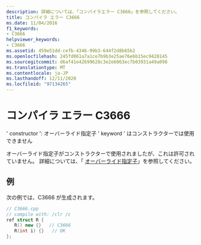 ```yaml
---
description: 詳細については、「コンパイラエラー C3666」を参照してください。
title: コンパイラ エラー C3666
ms.date: 11/04/2016
f1_keywords:
- C3666
helpviewer_keywords:
- C3666
ms.assetid: 459e51dd-cefb-4346-99b3-644f2d8b65b2
ms.openlocfilehash: 245fd061a7a1ce7b9b3e25ae76e6b15ec9428145
ms.sourcegitcommit: d6af41e42699628c3e2e6063ec7b03931a49a098
ms.translationtype: MT
ms.contentlocale: ja-JP
ms.lasthandoff: 12/11/2020
ms.locfileid: "97134265"
---
```

# <a name="compiler-error-c3666"></a>コンパイラ エラー C3666

' constructor ': オーバーライド指定子 ' keyword ' はコンストラクターでは使用できません

オーバーライド指定子がコンストラクターで使用されましたが、これは許可されていません。 詳細については、「 [オーバーライド指定子](../../extensions/override-specifiers-cpp-component-extensions.md)」を参照してください。

## <a name="example"></a>例

次の例では、C3666 が生成されます。

```cpp
// C3666.cpp
// compile with: /clr /c
ref struct R {
   R() new {}   // C3666
   R(int i) {}   // OK
};
```
